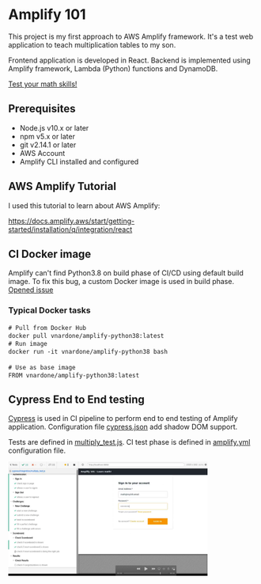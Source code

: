 
# Amplify 101

This project is my first approach to AWS Amplify framework.
It's a test web application to teach multiplication tables to my son.

Frontend application is developed in React.
Backend is implemented using Amplify framework, Lambda (Python) functions and DynamoDB.  

[Test your math skills!](https://master.d1klskzlqjw0rf.amplifyapp.com/)  

## Prerequisites

- Node.js v10.x or later
- npm v5.x or later
- git v2.14.1 or later
- AWS Account
- Amplify CLI installed and configured

## AWS Amplify Tutorial

I used this tutorial to learn about AWS Amplify:

https://docs.amplify.aws/start/getting-started/installation/q/integration/react

## CI Docker image

Amplify can't find Python3.8 on build phase of CI/CD using default build image. To fix this bug, a custom Docker image is used in build phase. [Opened issue](https://github.com/aws-amplify/amplify-console/issues/595)

### Typical Docker tasks

```
# Pull from Docker Hub
docker pull vnardone/amplify-python38:latest
# Run image
docker run -it vnardone/amplify-python38 bash

# Use as base image
FROM vnardone/amplify-python38:latest
```
## Cypress End to End testing

[Cypress](https://www.cypress.io/) is used in CI pipeline to perform end to end testing of Amplify application.
Configuration file [cypress.json](./cypress.json) add shadow DOM support. 

Tests are defined in [multiply_test.js](./cypress/integration/multiply_test.js).
CI test phase is defined in [amplify.yml](./amplify.yml) configuration file.


<a href="./cypress/videos/multiply_test.js.mp4" title="CI Test phase video"><img src="./cypress/videos/multiply_test-js-preview.png" alt="CI Test phase video" width="80%"  /></a>
